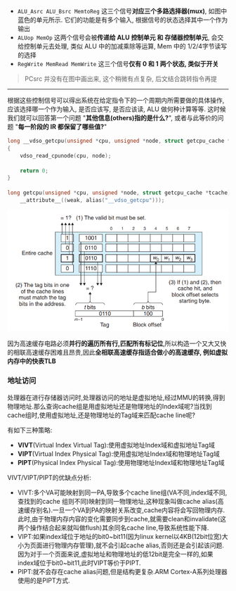 
- `ALU_Asrc ALU_Bsrc MemtoReg` 这三个信号**对应三个多路选择器(mux)**, 如图中蓝色的单元所示. 它们的功能是有多个输入, 根据信号的状态选择其中一个作为输出
- `ALUop MemOp` 这两个信号会被**传递给 ALU 控制单元 和 存储器控制单元**, 会交给控制单元去处理, 类似 ALU 中的加减乘除等运算, Mem 中的 1/2/4字节读写的选择
- `RegWrite MemRead MemWrite` 这三个信号**仅有 0 和 1 两个状态, 类似于开关**

> PCsrc 并没有在图中画出来, 这个稍微有点复杂, 后文结合跳转指令再提

---

根据这些控制信号可以得出系统在给定指令下的一个周期内所需要做的具体操作, 应该选择哪一个作为输入, 是否应该写, 是否应该读, ALU 做何种计算等等. 这时候我们就可以回答第一个问题 "**其他信息(others)指的是什么?**", 或者与此等价的问题 "**每一阶段的 IR 都保留了哪些值?**"

```c
long __vdso_getcpu(unsigned *cpu, unsigned *node, struct getcpu_cache *unused)
{
    vdso_read_cpunode(cpu, node);

    return 0;
}

long getcpu(unsigned *cpu, unsigned *node, struct getcpu_cache *tcache)
    __attribute__((weak, alias("__vdso_getcpu")));
```

![image](https://raw.githubusercontent.com/learner-lu/picbed/master/20221228230534.png)

因为高速缓存电路必须**并行的遍历所有行,匹配所有标记位**,所以构造一个又大又快的相联高速缓存困难且昂贵,因此**全相联高速缓存指适合做小的高速缓存, 例如虚拟内存中的快表TLB**

### 地址访问

处理器在进行存储器访问时,处理器访问的地址是虚拟地址,经过MMU的转换,得到物理地址.那么查询cache组是用虚拟地址还是物理地址的Index域呢?当找到cache组时,使用虚拟地址,还是物理地址的Tag域来匹配cache line呢?

有如下三种策略:

- **VIVT**(Virtual Index Virtual Tag):使用虚拟地址Index域和虚拟地址Tag域
- **VIPT**(Virtual Index Physical Tag):使用虚拟地址Index域和物理地址Tag域
- **PIPT**(Physical Index Physical Tag):使用物理地址Index域和物理地址Tag域

VIVT/VIPT/PIPT的优缺点分析:

- VIVT:多个VA可能映射到同一PA,导致多个cache line组(VA不同,index域不同,查找到的cache 组则不同)映射到同一物理地址,这种现象叫做cache alias(高速缓存别名).一旦一个VA到PA的映射关系改变,cache内容将会写回物理内存.此时,由于物理内存内容的变化需要同步到cache,就需要clean和invalidate(这两个操作结合起来就叫做flush)其余同名cache line,导致系统性能下降.
- VIPT:如果index域位于地址的bit0~bit11(因为linux kernel以4KB(12bit位宽)大小为页面进行物理内存管理),就不会引起cache alias,否则还是会引起该问题.因为对于一个页面来说,虚拟地址和物理地址的低12bit是完全一样的,如果index域位于bit0~bit11,此时VIPT等价于PIPT.
- PIPT:就不会存在cache alias问题,但是结构更复杂.ARM Cortex-A系列处理器使用的是PIPT方式.
